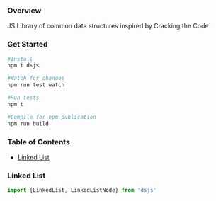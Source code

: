 ### Overview
JS Library of common data structures inspired by Cracking the Code

### Get Started
```bash
#Install
npm i dsjs

#Watch for changes
npm run test:watch 

#Run tests
npm t 

#Compile for npm publication
npm run build 
```
### Table of Contents
- [Linked List](#linked-list)

### Linked List
```js
import {LinkedList, LinkedListNode} from 'dsjs'
```